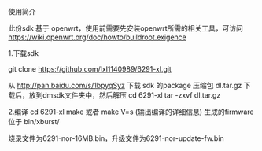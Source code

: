 使用简介

此份sdk 基于 openwrt，使用前需要先安装openwrt所需的相关工具，可访问
https://wiki.openwrt.org/doc/howto/buildroot.exigence

1.下载sdk

git clone https://github.com/lxl1140989/6291-xl.git

从 http://pan.baidu.com/s/1bpyqSyz 下载 sdk 的package 压缩包 dl.tar.gz
下载后，放到dmsdk文件夹中，然后解压
cd 6291-xl
tar -zxvf dl.tar.gz

2.编译
cd 6291-xl
make  或者 make V=s (输出编译的详细信息)
生成的firmware位于 bin/xburst/

烧录文件为6291-nor-16MB.bin，升级文件为6291-nor-update-fw.bin
